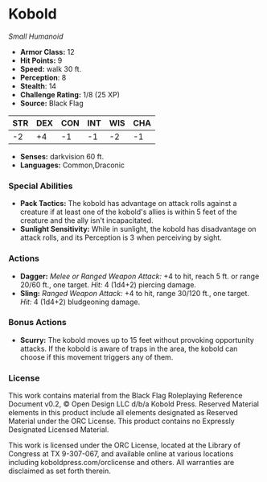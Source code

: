 # Kobold

*Small* *Humanoid*

- **Armor Class:** 12
- **Hit Points:** 9 
- **Speed:** walk 30 ft.
- **Perception**: 8
- **Stealth**: 14
- **Challenge Rating:** 1/8 (25 XP)
- **Source:** Black Flag

| STR | DEX | CON | INT | WIS | CHA |
| --- | --- | --- | --- | --- | --- |
| -2 | +4 | -1 | -1 | -2 | -1 |

- **Senses:** darkvision 60 ft.
- **Languages:** Common,Draconic

### Special Abilities

- **Pack Tactics:** The kobold has advantage on attack rolls against a creature if at least one of the kobold's allies is within 5 feet of the creature and the ally isn't incapacitated.
- **Sunlight Sensitivity:** While in sunlight, the kobold has disadvantage on attack rolls, and its Perception is 3 when perceiving by sight.

### Actions

- **Dagger:** _Melee or Ranged Weapon Attack:_ +4 to hit, reach 5 ft. or range 20/60 ft., one target. _Hit:_ 4 (1d4+2) piercing damage.
- **Sling:** _Ranged Weapon Attack:_ +4 to hit, range 30/120 ft., one target. _Hit:_ 4 (1d4+2) bludgeoning damage.

### Bonus Actions

- **Scurry:** The kobold moves up to 15 feet without provoking opportunity attacks. If the kobold is aware of traps in the area, the kobold can choose if this movement triggers any of them.


### License

This work contains material from the Black Flag Roleplaying Reference Document v0.2, © Open Design LLC d/b/a Kobold Press. Reserved Material elements in this product include all elements designated as Reserved Material under the ORC License. This product contains no Expressly Designated Licensed Material.

This work is licensed under the ORC License, located at the Library of Congress at TX 9-307-067, and available online at various locations including koboldpress.com/orclicense and others. All warranties are disclaimed as set forth therein.
